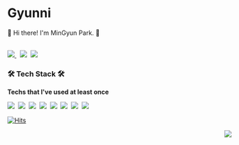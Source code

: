 <h1><b>Gyunni</b></h1>
👋 Hi there! I'm MinGyun Park. 🌱<br><br/>
<p>
<a href = "https://velog.io/@mingyun12304/about" target="_blank"><img src="https://img.shields.io/badge/Tech Blog-30B980?style=flat-square&logo=Vimeo&logoColor=white"/> </a> &nbsp;
<a href="mailto:"mingyun12304@gmail.com" target="_blank"><img src="https://img.shields.io/badge/Gmail-EA4335?style=flat-square&logo=Gmail&logoColor=white"/></a>&nbsp;
<img src="https://img.shields.io/badge/Instargram-E4405F?style=flat-square&logo=Instagram&logoColor=white"/></a>&nbsp;
</p>


<h3><b>🛠 Tech Stack 🛠</b></h3>
<p><b>Techs that I've used at least once</b></p>
<p>
<img src="https://img.shields.io/badge/GitHub-181717?style=flat-square&logo=GitHub&logoColor=white"/></a>&nbsp;
<img src="https://img.shields.io/badge/Android-3DDC84?style=flat-square&logo=Android&logoColor=white"/></a>&nbsp;
<img src="https://img.shields.io/badge/Java-007396?style=flat-square&logo=Java&logoColor=white"/></a>&nbsp;
<img src="https://img.shields.io/badge/Kotlin-0095D5?style=flat-square&logo=Kotlin&logoColor=white"/></a>&nbsp;
<img src="https://img.shields.io/badge/Mysql-4479A1?style=flat-square&logo=MySQL&logoColor=white"/></a>&nbsp;
<img src="https://img.shields.io/badge/Node.js-339933?style=flat-square&logo=node.js&logoColor=white"/></a>&nbsp;
<img src="https://img.shields.io/badge/Python-3776AB?style=flat-square&logo=Python&logoColor=white"/></a>&nbsp;
<img src="https://img.shields.io/badge/Amazon AWS-212E50?style=flat-square&logo=Amazon%20AWS&logoColor=white"/></a>&nbsp; </p>

[![Hits](https://hits.seeyoufarm.com/api/count/incr/badge.svg?url=https%3A%2F%2Fgithub.com%2Falsrbs12304&count_bg=%234ED11F&title_bg=%23555555&icon=github.svg&icon_color=%23E7E7E7&title=hits&edge_flat=false)](https://hits.seeyoufarm.com)

                                                                                                             
<img align='right' src="http://mazassumnida.wtf/api/v2/generate_badge?boj=alsrbs12304">
